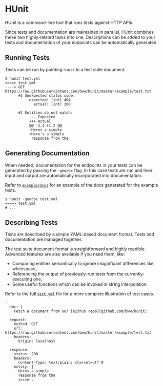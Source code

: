 # HUnit

HUnit is a command-line tool that runs tests against HTTP APIs.

Since tests and documentation are maintained in parallel, HUnit combines these two highly-related tasks into one. Descriptions can be added to your tests and documentation of your endpoints can be automatically generated.

## Running Tests

Tests can be run by pointing `hunit` to a test suite document.

	$ hunit test.yml
    ====> test.yml
    ----> GET https://raw.githubusercontent.com/bww/hunit/master/example/test.txt
          #1 Unexpected status code:
               expected: (int) 404
                 actual: (int) 200

          #2 Entities do not match:
               --- Expected
               +++ Actual
               @@ -1,2 +1,2 @@
               -Heres a simple
               +Here's a simple
                response from the


## Generating Documentation

When needed, documentation for the endpoints in your tests can be generated by passing the `-gendoc` flag. In this case tests are run and their input and output are automatically incorporated into documentation.

Refer to [`example/docs`](https://github.com/bww/hunit/blob/master/example/docs) for an example of the docs generated for the example tests.

    $ hunit -gendoc test.yml
    ====> test.yml
    # ...

## Describing Tests

Tests are described by a simple YAML-based document format. Tests and documentation are managed together.

The test suite document format is straightforward and highly readible. Advanced features are also available if you need them, like:

* Comparing entities semantically to ignore insignificant differences like whitespace,
* Referencing the output of previously-run tests from the currently-executing one,
* Some useful functions which can be invoked in string interpolation.

Refer to the full [`test.yml`](https://github.com/bww/hunit/blob/master/example/test.yml) file for a more complete illustration of test cases.

	- 
      doc: |
        Fetch a document from our [Github repo](github.com/bww/hunit).
      
      request:
        method: GET
        url: https://raw.githubusercontent.com/bww/hunit/master/example/test.txt
        headers:
          Origin: localhost
      
      response:
        status: 200
        headers:
          Content-Type: text/plain; charset=utf-8
        entity: |
          Heres a simple
          response from the
          server.      

